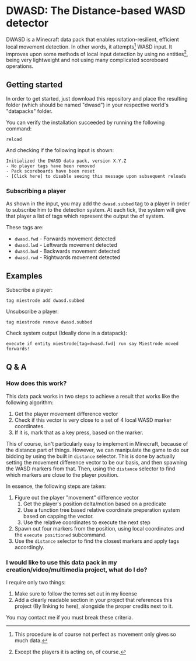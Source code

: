# DWASD: The Distance-based WASD detector
DWASD is a Minecraft data pack that enables rotation-resilient, efficient local movement detection. In other words, it attempts[^1] WASD input.
It improves upon some methods of local input detection by using no entities[^2], being very lightweight and not using many complicated scoreboard operations.

## Getting started
In order to get started, just download this repository and place the resulting folder (which should be named "dwasd") in your respective world's "datapacks" folder.

You can verify the installation succeeded by running the following command:
```mcfunction
reload
```
And checking if the following input is shown:
```
Initialized the DWASD data pack, version X.Y.Z
- No player tags have been removed
- Pack scoreboards have been reset
- [Click here] to disable seeing this message upon subsequent reloads
```

### Subscribing a player
As shown in the input, you may add the `dwasd.subbed` tag to a player in order to subscribe him to the detection system. At each tick, the system will give that player a list of tags which represent the output the of system.

These tags are:
- `dwasd.fwd` - Forwards movement detected
- `dwasd.lwd` - Leftwards movement detected
- `dwasd.bwd` - Backwards movement detected
- `dwasd.rwd` - Rightwards movement detected

## Examples
Subscribe a player:
```mcfunction
tag miestrode add dwasd.subbed
```
Unsubscribe a player:
```mcfunction
tag miestrode remove dwasd.subbed
```
Check system output (Ideally done in a datapack):
```mcfunction
execute if entity miestrode[tag=dwasd.fwd] run say Miestrode moved forwards!
```

## Q & A
### How does this work?
This data pack works in two steps to achieve a result that works like the following algorithm:
1. Get the player movement difference vector
2. Check if this vector is very close to a set of 4 local WASD marker coordinates.
3. If it is, mark that as a key press, based on the marker.

This of course, isn't particularly easy to implement in Minecraft, because of the distance part of things. However, we can manipulate the game to do our bidding by using the built in `distance` selector. This is done by actually setting the movement difference vector to be our basis, and then spawning the WASD markers from that.
Then, using the `distance` selector to find which markers are close to the player position.

In essence, the following steps are taken:
1. Figure out the player "movement" difference vector
   1. Get the player's position delta/motion based on a predicate
   2. Use a function tree based relative coordinate preperation system based on capping the vector.
   3. Use the relative coordinates to execute the next step
2. Spawn out four markers from the position, using local coordinates and the `execute positioned` subcommand.
3. Use the `distance` selector to find the closest markers and apply tags accordingly.

### I would like to use this data pack in my creation/video/multimedia project, what do I do?
I require only two things:
1. Make sure to follow the terms set out in my license
2. Add a clearly readable section in your project that references this project (By linking to here), alongside the proper credits next to it.

You may contact me if you must break these criteria.

[^1]: This procedure is of course not perfect as movement only gives so much data.
[^2]: Except the players it is acting on, of course.
